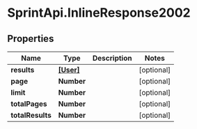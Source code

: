 # SprintApi.InlineResponse2002

## Properties
Name | Type | Description | Notes
------------ | ------------- | ------------- | -------------
**results** | [**[User]**](User.md) |  | [optional] 
**page** | **Number** |  | [optional] 
**limit** | **Number** |  | [optional] 
**totalPages** | **Number** |  | [optional] 
**totalResults** | **Number** |  | [optional] 
